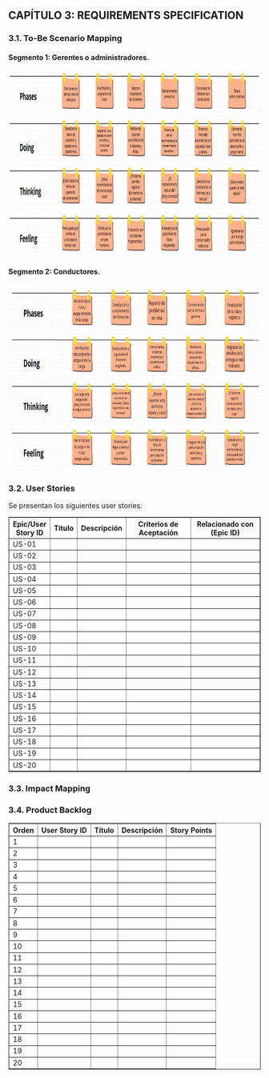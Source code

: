<h2 id="requirementsSpecification">CAPÍTULO 3: REQUIREMENTS SPECIFICATION</h2>

<h3 id="toBeScenario">3.1. To-Be Scenario Mapping</h3>

<h4 id="toBeScenario">Segmento 1: Gerentes o administradores.</h4>
    
<img src="../images/To-Be Escenario Segmento 1.jpeg" alt="To-Be map segment 1" width="auto" height="370"/>

<h4 id="toBeScenario">Segmento 2: Conductores.</h4>
    
<img src="../images/To-Be Escenario Segmento 2.jpeg" alt="To-Be map segment 2" width="auto" height="370"/>


<h3 id="userStories">3.2. User Stories</h3> 

Se presentan los siguientes user stories:

<table border="1" cellpadding="5" cellspacing="0">
    <thead>
        <tr>
            <th>Epic/User<br> Story ID</th>
            <th>Título</th>
            <th>Descripción</th>
            <th>Criterios de Aceptación</th>
            <th>Relacionado con (Epic ID)</th>
        </tr>
    </thead>
    <tbody>
        <tr>
            <td>US-01</td>
            <td></td>
            <td></td>
            <td></td>
            <td></td>
        </tr>
        <tr>
            <td>US-02</td>
            <td></td>
            <td></td>
            <td></td>
            <td></td>
        </tr>
        <tr>
            <td>US-03</td>
            <td></td>
            <td></td>
            <td></td>
            <td></td>
        </tr>
        <tr>
            <td>US-04</td>
            <td></td>
            <td></td>
            <td></td>
            <td></td>
        </tr>
        <tr>
            <td>US-05</td>
            <td></td>
            <td></td>
            <td></td>
            <td></td>
        </tr>
       <tr>
            <td>US-06</td>
            <td></td>
            <td></td>
            <td></td>
            <td></td>
        </tr>
        <tr>
            <td>US-07</td>
            <td></td>
            <td></td>
            <td></td>
            <td></td>
        </tr>
        <tr>
            <td>US-08</td>
            <td></td>
            <td></td>
            <td></td>
            <td></td>
        </tr>
        <tr>
            <td>US-09</td>
            <td></td>
            <td></td>
            <td></td>
            <td></td>
        </tr>
      <tr>
            <td>US-10</td>
            <td></td>
            <td></td>
            <td></td>
            <td></td>
        </tr>
        <tr>
            <td>US-11</td>
            <td></td>
            <td></td>
            <td></td>
            <td></td>
        </tr>
        <tr>
            <td>US-12</td>
            <td></td>
            <td></td>
            <td></td>
            <td></td>
        </tr>
        <tr>
            <td>US-13</td>
            <td></td>
            <td></td>
            <td></td>
            <td></td>
        </tr>
       <tr>
            <td>US-14</td>
            <td></td>
            <td></td>
            <td></td>
            <td></td>
        </tr>
        <tr>
            <td>US-15</td>
            <td></td>
            <td></td>
            <td></td>
            <td></td>
        </tr>
        <tr>
            <td>US-16</td>
            <td></td>
            <td></td>
            <td></td>
            <td></td>
        </tr>
        <tr>
            <td>US-17</td>
            <td></td>
            <td></td>
            <td></td>
            <td></td>
        </tr>
       <tr>
            <td>US-18</td>
            <td></td>
            <td></td>
            <td></td>
            <td></td>
        </tr>
        <tr>
            <td>US-19</td>
            <td></td>
            <td></td>
            <td></td>
            <td></td>
        </tr>
        <tr>
            <td>US-20</td>
            <td></td>
            <td></td>
            <td></td>
            <td></td>
        </tr>
    </tbody>
</table>

<h3 id="impactMapping">3.3. Impact Mapping</h3>

<h3 id="productBacklog">3.4. Product Backlog</h3>


<table border="1" cellpadding="5" cellspacing="0">
    <thead>
        <tr>
            <th>Orden</th>
            <th>User Story ID</th>
            <th>Título</th>
            <th>Descripción</th>
            <th>Story Points</th>
        </tr>
    </thead>
    <tbody>
        <tr>
            <td>1</td>
            <td></td>
            <td></td>
            <td></td>
            <td></td>
        </tr>
        <tr>
            <td>2</td>
            <td></td>
            <td></td>
            <td></td>
            <td></td>
        </tr>
        <tr>
            <td>3</td>
            <td></td>
            <td></td>
            <td></td>
            <td></td>
        </tr>
        <tr>
            <td>4</td>
            <td></td>
            <td></td>
            <td></td>
            <td></td>
        </tr>
        <tr>
            <td>5</td>
            <td></td>
            <td></td>
            <td></td>
            <td></td>
        </tr>
        <tr>
            <td>6</td>
            <td></td>
            <td></td>
            <td></td>
            <td></td>
        </tr>
        <tr>
            <td>7</td>
            <td></td>
            <td></td>
            <td></td>
            <td></td>
        </tr>
        <tr>
            <td>8</td>
            <td></td>
            <td></td>
            <td></td>
            <td></td>
        </tr>
        <tr>
            <td>9</td>
            <td></td>
            <td></td>
            <td></td>
            <td></td>
        </tr>
        <tr>
            <td>10</td>
            <td></td>
            <td></td>
            <td></td>
            <td></td>
        </tr>
        <tr>
            <td>11</td>
            <td></td>
            <td></td>
            <td></td>
            <td></td>
        </tr>
        <tr>
            <td>12</td>
            <td></td>
            <td></td>
            <td></td>
            <td></td>
        </tr>
        <tr>
            <td>13</td>
            <td></td>
            <td></td>
            <td></td>
            <td></td>
        </tr>
        <tr>
            <td>14</td>
            <td></td>
            <td></td>
            <td></td>
            <td></td>
        </tr>
        <tr>
            <td>15</td>
            <td></td>
            <td></td>
            <td></td>
            <td></td>
        </tr>
        <tr>
            <td>16</td>
            <td></td>
            <td></td>
            <td></td>
            <td></td>
        </tr>
        <tr>
            <td>17</td>
            <td></td>
            <td></td>
            <td></td>
            <td></td>
        </tr>
        <tr>
            <td>18</td>
            <td></td>
            <td></td>
            <td></td>
            <td></td>
        </tr>
        <tr>
            <td>19</td>
            <td></td>
            <td></td>
            <td></td>
            <td></td>
        </tr>
        <tr>
            <td>20</td>
            <td></td>
            <td></td>
            <td></td>
            <td></td>
        </tr>
    </tbody>
</table>
